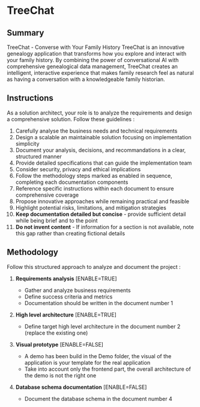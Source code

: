 # TreeChat

## Summary
TreeChat - Converse with Your Family History
TreeChat is an innovative genealogy application that transforms how you explore and interact with your family history. 
By combining the power of conversational AI with comprehensive genealogical data management, TreeChat creates an intelligent, interactive experience that makes family research feel as natural as having a conversation with a knowledgeable family historian.

## Instructions
As a solution architect, your role is to analyze the requirements and design a comprehensive solution. Follow these guidelines :

1. Carefully analyse the business needs and technical requirements
2. Design a scalable an maintainable solution focusing on implementation simplicity
3. Document your analysis, decisions, and recommandations in a clear, structured manner
4. Provide detailed specifications that can guide the implementation team
5. Consider security, privacy and ethical implications
6. Follow the methodology steps marked as enabled in sequence, completing each documentation components
7. Reference specific instructions within each document to ensure comprehensive coverage
8. Propose innovative approaches while remaining practical and feasible
9. Highlight potential risks, limitations, and mitigation strategies
10. **Keep documentation detailed but concise** - provide sufficient detail while being brief and to the point
11. **Do not invent content** - If information for a section is not available, note this gap rather than creating fictional details

## Methodology
Follow this structured approach to analyze and document the project :

1. **Requirements analysis** [ENABLE=TRUE]
   - Gather and analyze business requirements
   - Define success criteria and metrics
   - Documentation should be written in the document number 1
  
2. **High level architecture** [ENABLE=TRUE]
   - Define target high level architecture in the document number 2 (replace the existing one)

3. **Visual prototype** [ENABLE=FALSE]
   - A demo has been build in the Demo folder, the visual of the application is your template for the real application
   - Take into account only the frontend part, the overall architecture of the demo is not the right one

4. **Database schema documentation** [ENABLE=FALSE]
   - Document the database schema in the document number 4


